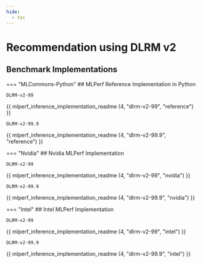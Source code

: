 ```yaml
---
hide:
  - toc
---
```


# Recommendation using DLRM v2


## Benchmark Implementations
=== "MLCommons-Python"
    ## MLPerf Reference Implementation in Python

    DLRM-v2-99
{{ mlperf_inference_implementation_readme (4, "dlrm-v2-99", "reference") }}

    DLRM-v2-99.9
{{ mlperf_inference_implementation_readme (4, "dlrm-v2-99.9", "reference") }}

=== "Nvidia"
    ## Nvidia MLPerf Implementation
    
    DLRM-v2-99
{{ mlperf_inference_implementation_readme (4, "dlrm-v2-99", "nvidia") }}

    DLRM-v2-99.9
{{ mlperf_inference_implementation_readme (4, "dlrm-v2-99.9", "nvidia") }}

=== "Intel"
    ## Intel MLPerf Implementation
    
    DLRM-v2-99
{{ mlperf_inference_implementation_readme (4, "dlrm-v2-99", "intel") }}

    DLRM-v2-99.9
{{ mlperf_inference_implementation_readme (4, "dlrm-v2-99.9", "intel") }}